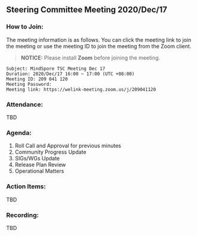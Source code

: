 ## Steering Committee Meeting 2020/Dec/17

### How to Join:

The meeting information is as follows. You can click the meeting link to join the meeting or use the meeting ID to join the meeting from the Zoom client.
> **NOTICE:** Please install **Zoom** before joining the meeting.
```
Subject: MindSpore TSC Meeting Dec 17
Duration: 2020/Dec/17 16:00 ~ 17:00 (UTC +08:00)
Meeting ID: 209 041 120
Meeting Password: 
Meeting link: https://welink-meeting.zoom.us/j/209041120
```

### Attendance:
TBD


### Agenda:
1. Roll Call and Approval for previous minutes
2. Community Progress Update
3. SIGs/WGs Update
4. Release Plan Review
5. Operational Matters

### Action Items:
TBD

### Recording:
TBD

